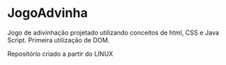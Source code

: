 # JogoAdvinha
Jogo de adivinhação projetado utilizando conceitos de html, CSS e Java Script.
Primeira utilização de DOM.

Repositório criado a partir do LINUX
